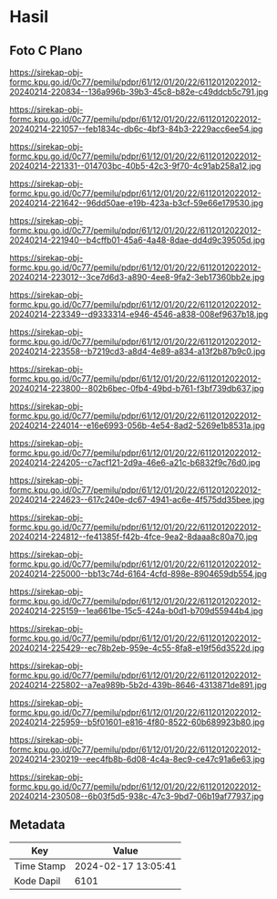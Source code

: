 # Hasil

## Foto C Plano

https://sirekap-obj-formc.kpu.go.id/0c77/pemilu/pdpr/61/12/01/20/22/6112012022012-20240214-220834--136a996b-39b3-45c8-b82e-c49ddcb5c791.jpg

https://sirekap-obj-formc.kpu.go.id/0c77/pemilu/pdpr/61/12/01/20/22/6112012022012-20240214-221057--feb1834c-db6c-4bf3-84b3-2229acc6ee54.jpg

https://sirekap-obj-formc.kpu.go.id/0c77/pemilu/pdpr/61/12/01/20/22/6112012022012-20240214-221331--014703bc-40b5-42c3-9f70-4c91ab258a12.jpg

https://sirekap-obj-formc.kpu.go.id/0c77/pemilu/pdpr/61/12/01/20/22/6112012022012-20240214-221642--96dd50ae-e19b-423a-b3cf-59e66e179530.jpg

https://sirekap-obj-formc.kpu.go.id/0c77/pemilu/pdpr/61/12/01/20/22/6112012022012-20240214-221940--b4cffb01-45a6-4a48-8dae-dd4d9c39505d.jpg

https://sirekap-obj-formc.kpu.go.id/0c77/pemilu/pdpr/61/12/01/20/22/6112012022012-20240214-223012--3ce7d6d3-a890-4ee8-9fa2-3eb17360bb2e.jpg

https://sirekap-obj-formc.kpu.go.id/0c77/pemilu/pdpr/61/12/01/20/22/6112012022012-20240214-223349--d9333314-e946-4546-a838-008ef9637b18.jpg

https://sirekap-obj-formc.kpu.go.id/0c77/pemilu/pdpr/61/12/01/20/22/6112012022012-20240214-223558--b7219cd3-a8d4-4e89-a834-a13f2b87b9c0.jpg

https://sirekap-obj-formc.kpu.go.id/0c77/pemilu/pdpr/61/12/01/20/22/6112012022012-20240214-223800--802b6bec-0fb4-49bd-b761-f3bf739db637.jpg

https://sirekap-obj-formc.kpu.go.id/0c77/pemilu/pdpr/61/12/01/20/22/6112012022012-20240214-224014--e16e6993-056b-4e54-8ad2-5269e1b8531a.jpg

https://sirekap-obj-formc.kpu.go.id/0c77/pemilu/pdpr/61/12/01/20/22/6112012022012-20240214-224205--c7acf121-2d9a-46e6-a21c-b6832f9c76d0.jpg

https://sirekap-obj-formc.kpu.go.id/0c77/pemilu/pdpr/61/12/01/20/22/6112012022012-20240214-224623--617c240e-dc67-4941-ac6e-4f575dd35bee.jpg

https://sirekap-obj-formc.kpu.go.id/0c77/pemilu/pdpr/61/12/01/20/22/6112012022012-20240214-224812--fe41385f-f42b-4fce-9ea2-8daaa8c80a70.jpg

https://sirekap-obj-formc.kpu.go.id/0c77/pemilu/pdpr/61/12/01/20/22/6112012022012-20240214-225000--bb13c74d-6164-4cfd-898e-8904659db554.jpg

https://sirekap-obj-formc.kpu.go.id/0c77/pemilu/pdpr/61/12/01/20/22/6112012022012-20240214-225159--1ea661be-15c5-424a-b0d1-b709d55944b4.jpg

https://sirekap-obj-formc.kpu.go.id/0c77/pemilu/pdpr/61/12/01/20/22/6112012022012-20240214-225429--ec78b2eb-959e-4c55-8fa8-e19f56d3522d.jpg

https://sirekap-obj-formc.kpu.go.id/0c77/pemilu/pdpr/61/12/01/20/22/6112012022012-20240214-225802--a7ea989b-5b2d-439b-8646-4313871de891.jpg

https://sirekap-obj-formc.kpu.go.id/0c77/pemilu/pdpr/61/12/01/20/22/6112012022012-20240214-225959--b5f01601-e816-4f80-8522-60b689923b80.jpg

https://sirekap-obj-formc.kpu.go.id/0c77/pemilu/pdpr/61/12/01/20/22/6112012022012-20240214-230219--eec4fb8b-6d08-4c4a-8ec9-ce47c91a6e63.jpg

https://sirekap-obj-formc.kpu.go.id/0c77/pemilu/pdpr/61/12/01/20/22/6112012022012-20240214-230508--6b03f5d5-938c-47c3-9bd7-06b19af77937.jpg


## Metadata

| Key        | Value               |
| ---------- | ------------------- |
| Time Stamp | 2024-02-17 13:05:41 |
| Kode Dapil | 6101                |



